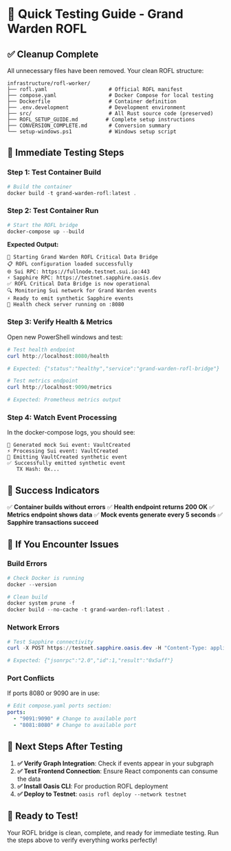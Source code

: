 # 🚀 Quick Testing Guide - Grand Warden ROFL

## ✅ **Cleanup Complete**

All unnecessary files have been removed. Your clean ROFL structure:

```
infrastructure/rofl-worker/
├── rofl.yaml                    # Official ROFL manifest
├── compose.yaml                 # Docker Compose for local testing
├── Dockerfile                   # Container definition
├── .env.development             # Development environment
├── src/                         # All Rust source code (preserved)
├── ROFL_SETUP_GUIDE.md         # Complete setup instructions
├── CONVERSION_COMPLETE.md       # Conversion summary
└── setup-windows.ps1            # Windows setup script
```

## 🧪 **Immediate Testing Steps**

### **Step 1: Test Container Build**

```powershell
# Build the container
docker build -t grand-warden-rofl:latest .
```

### **Step 2: Test Container Run**

```powershell
# Start the ROFL bridge
docker-compose up --build
```

**Expected Output:**

```
🔄 Starting Grand Warden ROFL Critical Data Bridge
📋 ROFL configuration loaded successfully
🌐 Sui RPC: https://fullnode.testnet.sui.io:443
⚡ Sapphire RPC: https://testnet.sapphire.oasis.dev
✅ ROFL Critical Data Bridge is now operational
🔍 Monitoring Sui network for Grand Warden events
⚡ Ready to emit synthetic Sapphire events
🏥 Health check server running on :8080
```

### **Step 3: Verify Health & Metrics**

Open new PowerShell windows and test:

```powershell
# Test health endpoint
curl http://localhost:8080/health

# Expected: {"status":"healthy","service":"grand-warden-rofl-bridge"}
```

```powershell
# Test metrics endpoint
curl http://localhost:9090/metrics

# Expected: Prometheus metrics output
```

### **Step 4: Watch Event Processing**

In the docker-compose logs, you should see:

```
📝 Generated mock Sui event: VaultCreated
⚡ Processing Sui event: VaultCreated
🔐 Emitting VaultCreated synthetic event
✅ Successfully emitted synthetic event
   TX Hash: 0x...
```

## 🎯 **Success Indicators**

✅ **Container builds without errors**
✅ **Health endpoint returns 200 OK**
✅ **Metrics endpoint shows data**
✅ **Mock events generate every 5 seconds**
✅ **Sapphire transactions succeed**

## 🔧 **If You Encounter Issues**

### **Build Errors**

```powershell
# Check Docker is running
docker --version

# Clean build
docker system prune -f
docker build --no-cache -t grand-warden-rofl:latest .
```

### **Network Errors**

```powershell
# Test Sapphire connectivity
curl -X POST https://testnet.sapphire.oasis.dev -H "Content-Type: application/json" -d '{"jsonrpc":"2.0","method":"eth_chainId","params":[],"id":1}'

# Expected: {"jsonrpc":"2.0","id":1,"result":"0x5aff"}
```

### **Port Conflicts**

If ports 8080 or 9090 are in use:

```yaml
# Edit compose.yaml ports section:
ports:
  - "9091:9090" # Change to available port
  - "8081:8080" # Change to available port
```

## 🚀 **Next Steps After Testing**

1. **✅ Verify Graph Integration**: Check if events appear in your subgraph
2. **✅ Test Frontend Connection**: Ensure React components can consume the data
3. **✅ Install Oasis CLI**: For production ROFL deployment
4. **✅ Deploy to Testnet**: `oasis rofl deploy --network testnet`

## 🎊 **Ready to Test!**

Your ROFL bridge is clean, complete, and ready for immediate testing. Run the steps above to verify everything works perfectly!
